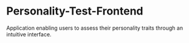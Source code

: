 # Personality-Test-Frontend
Application enabling users to assess their personality traits through an intuitive interface.
